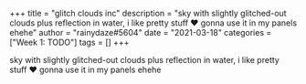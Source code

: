 +++
title = "glitch clouds inc"
description = "sky with slightly glitched-out clouds plus reflection in water, i like pretty stuff ❤️ gonna use it in my panels ehehe"
author = "rainydaze#5604"
date = "2021-03-18"
categories = ["Week 1: TODO"]
tags = []
+++

sky with slightly glitched-out clouds plus reflection in water, i like pretty stuff ❤️ gonna use it in my panels ehehe
